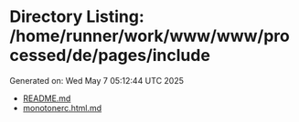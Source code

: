 # Directory Listing: /home/runner/work/www/www/processed/de/pages/include
Generated on: Wed May  7 05:12:44 UTC 2025

- [README.md](README.md)
- [monotonerc.html.md](monotonerc.html.md)
